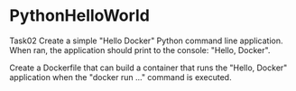 # PythonHelloWorld
Task02
Create a simple "Hello Docker" Python command line application. When ran, the application should print to the console: "Hello, Docker".

Create a Dockerfile that can build a container that runs the "Hello, Docker" application when the "docker run ..." command is executed. 

